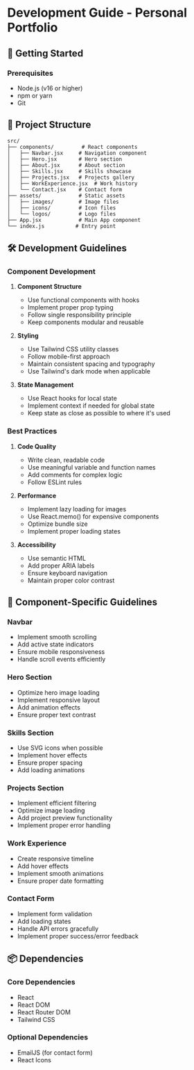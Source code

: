 # Development Guide - Personal Portfolio

## 🚀 Getting Started

### Prerequisites
- Node.js (v16 or higher)
- npm or yarn
- Git

## 📁 Project Structure

```
src/
├── components/         # React components
│   ├── Navbar.jsx     # Navigation component
│   ├── Hero.jsx       # Hero section
│   ├── About.jsx      # About section
│   ├── Skills.jsx     # Skills showcase
│   ├── Projects.jsx   # Projects gallery
│   ├── WorkExperience.jsx  # Work history
│   └── Contact.jsx    # Contact form
├── assets/            # Static assets
│   ├── images/        # Image files
│   ├── icons/         # Icon files
│   └── logos/         # Logo files
├── App.jsx            # Main App component
└── index.js          # Entry point
```

## 🛠️ Development Guidelines

### Component Development
1. **Component Structure**
   - Use functional components with hooks
   - Implement proper prop typing
   - Follow single responsibility principle
   - Keep components modular and reusable

2. **Styling**
   - Use Tailwind CSS utility classes
   - Follow mobile-first approach
   - Maintain consistent spacing and typography
   - Use Tailwind's dark mode when applicable

3. **State Management**
   - Use React hooks for local state
   - Implement context if needed for global state
   - Keep state as close as possible to where it's used

### Best Practices

1. **Code Quality**
   - Write clean, readable code
   - Use meaningful variable and function names
   - Add comments for complex logic
   - Follow ESLint rules

2. **Performance**
   - Implement lazy loading for images
   - Use React.memo() for expensive components
   - Optimize bundle size
   - Implement proper loading states

3. **Accessibility**
   - Use semantic HTML
   - Add proper ARIA labels
   - Ensure keyboard navigation
   - Maintain proper color contrast

## 🔧 Component-Specific Guidelines

### Navbar
- Implement smooth scrolling
- Add active state indicators
- Ensure mobile responsiveness
- Handle scroll events efficiently

### Hero Section
- Optimize hero image loading
- Implement responsive layout
- Add animation effects
- Ensure proper text contrast

### Skills Section
- Use SVG icons when possible
- Implement hover effects
- Ensure proper spacing
- Add loading animations

### Projects Section
- Implement efficient filtering
- Optimize image loading
- Add project preview functionality
- Implement proper error handling

### Work Experience
- Create responsive timeline
- Add hover effects
- Implement smooth animations
- Ensure proper date formatting

### Contact Form
- Implement form validation
- Add loading states
- Handle API errors gracefully
- Implement proper success/error feedback

## 📦 Dependencies

### Core Dependencies
- React
- React DOM
- React Router DOM
- Tailwind CSS


### Optional Dependencies
- EmailJS (for contact form)
- React Icons


